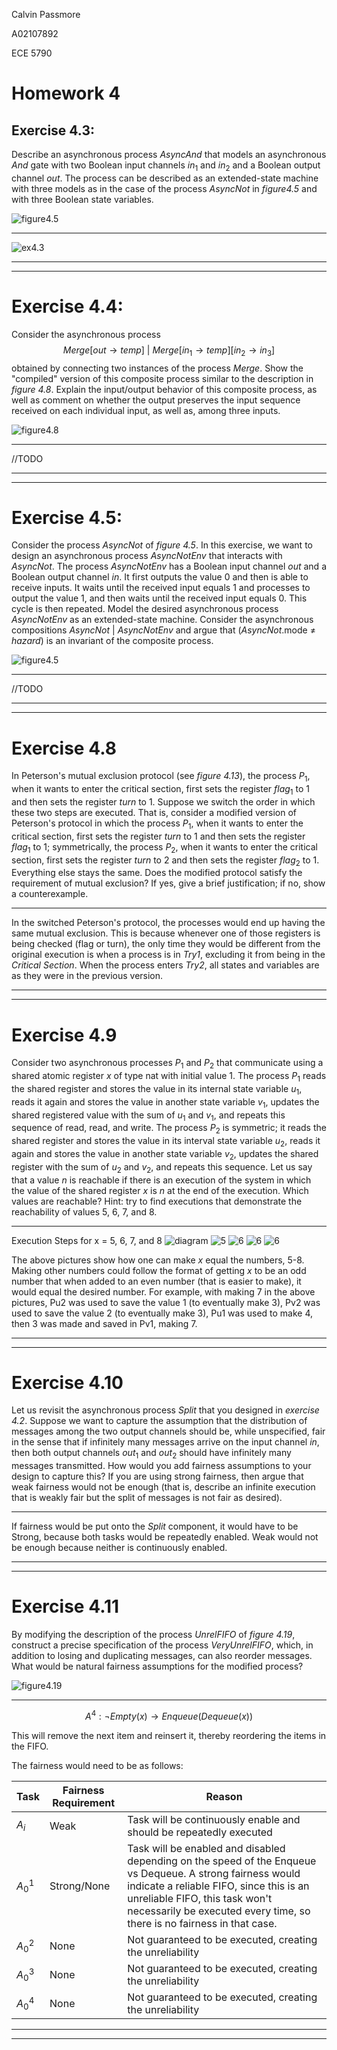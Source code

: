 Calvin Passmore

A02107892

ECE 5790

# Homework 4

## Exercise 4.3:
Describe an asynchronous process *AsyncAnd* that models an asynchronous *And* gate with two Boolean input channels $in_1$ and $in_2$ and a Boolean output channel $out$. The process can be described as an extended-state machine with three models as in the case of the process *AsyncNot* in *figure4.5* and with three Boolean state variables.

![figure4.5](./figure2.5.png)

---

![ex4.3](./ex4.3.drawio.png)

---
---

# Exercise 4.4:
Consider the asynchronous process
$$ Merge[out \rightarrow temp]\ |\ Merge[in_1 \rightarrow temp][in_2 \rightarrow in_3] $$
obtained by connecting two instances of the process *Merge*. Show the "compiled" version of this composite process similar to the description in *figure 4.8*. Explain the input/output behavior of this composite process, as well as comment on whether the output preserves the input sequence received on each individual input, as well as, among three inputs.

![figure4.8](./figure4.8.png)

---

//TODO

---
---

# Exercise 4.5:
Consider the process *AsyncNot* of *figure 4.5*.
In this exercise, we want to design an asynchronous process *AsyncNotEnv* that interacts with *AsyncNot*.
The process *AsyncNotEnv* has a Boolean input channel *out* and a Boolean output channel *in*.
It first outputs the value 0 and then is able to receive inputs.
It waits until the received input equals 1 and processes to output the value 1, and then waits until the received input equals 0.
This cycle is then repeated.
Model the desired asynchronous process *AsyncNotEnv* as an extended-state machine.
Consider the asynchronous compositions *AsyncNot* | *AsyncNotEnv* and argue that (*AsyncNot*.mode $\neq$ *hazard*) is an invariant of the composite process.

![figure4.5](./figure4.5.png)

---

//TODO

---
---

# Exercise 4.8
In Peterson's mutual exclusion protocol (see *figure 4.13*), the process $P_1$, when it wants to enter the critical section, first sets the register $flag_1$ to 1 and then sets the register *turn* to 1. Suppose we switch the order in which these two steps are executed. That is, consider a modified version of Peterson's protocol in which the process $P_1$, when it wants to enter the critical section, first sets the register *turn* to 1 and then sets the register $flag_1$ to 1; symmetrically, the process $P_2$, when it wants to enter the critical section, first sets the register *turn* to 2 and then sets the register $flag_2$ to 1. Everything else stays the same. Does the modified protocol satisfy the requirement of mutual exclusion? If yes, give a brief justification; if no, show a counterexample.

---

In the switched Peterson's protocol, the processes would end up having the same mutual exclusion. This is because whenever one of those registers is being checked (flag or turn), the only time they would be different from the original execution is when a process is in *Try1*, excluding it from being in the *Critical Section*. When the process enters *Try2*, all states and variables are as they were in the previous version.

---
---

# Exercise 4.9

Consider two asynchronous processes $P_1$ and $P_2$ that communicate using a shared atomic register $x$ of type nat with initial value 1. The process $P_1$ reads the shared register and stores the value in its internal state variable $u_1$, reads it again and stores the value in another state variable $v_1$, updates the shared registered value with the sum of $u_1$ and $v_1$, and repeats this sequence of read, read, and write. The process $P_2$ is symmetric; it reads the shared register and stores the value in its interval state variable $u_2$, reads it again and stores the value in another state variable $v_2$, updates the shared register with the sum of $u_2$ and $v_2$, and repeats this sequence. Let us say that a value $n$ is reachable if there is an execution of the system in which the value of the shared register $x$ is $n$ at the end of the execution. Which values are reachable? Hint: try to find executions that demonstrate the reachability of values 5, 6, 7, and 8.

---

Execution Steps for x = 5, 6, 7, and 8
![diagram](./ex4.9.drawio.png)
![5](./ex_49_5.png)
![6](./ex_49_6.png)
![6](./ex_49_7.png)
![6](./ex_49_8.png)

The above pictures show how one can make $x$ equal the numbers, 5-8. Making other numbers could follow the format of getting $x$ to be an odd number that when added to an even number (that is easier to make), it would equal the desired number. For example, with making 7 in the above pictures, Pu2 was used to save the value 1 (to eventually make 3), Pv2 was used to save the value 2 (to eventually make 3), Pu1 was used to make 4, then 3 was made and saved in Pv1, making 7.

---
---

# Exercise 4.10
Let us revisit the asynchronous process *Split* that you designed in *exercise 4.2*. Suppose we want to capture the assumption that the distribution of messages among the two output channels should be, while unspecified, fair in the sense that if infinitely many messages arrive on the input channel *in*, then both output channels $out_1$ and $out_2$ should have infinitely many messages transmitted. How would you add fairness assumptions to your design to capture this? If you are using strong fairness, then argue that weak fairness would not be enough (that is, describe an infinite execution that is weakly fair but the split of messages is not fair as desired).

---

If fairness would be put onto the *Split* component, it would have to be Strong, because both tasks would be repeatedly enabled. Weak would not be enough because neither is continuously enabled.

---
---

# Exercise 4.11
By modifying the description of the process *UnrelFIFO* of *figure 4.19*, construct a precise specification of the process *VeryUnrelFIFO*, which, in addition to losing and duplicating messages, can also reorder messages. What would be natural fairness assumptions for the modified process?

![figure4.19](./figure4.19.png)

---

$$ A^4 : \neg Empty(x) \rightarrow Enqueue(Dequeue(x)) $$

This will remove the next item and reinsert it, thereby reordering the items in the FIFO.

The fairness would need to be as follows:

| Task  | Fairness Requirement | Reason |
|-------|----------------------|--------|
| $A_i$ | Weak | Task will be continuously enable and should be repeatedly executed
| $A_0^1$ | Strong/None | Task will be enabled and disabled depending on the speed of the Enqueue vs Dequeue. A strong fairness would indicate a reliable FIFO, since this is an unreliable FIFO, this task won't necessarily be executed every time, so there is no fairness in that case.
| $A_0^2$ | None | Not guaranteed to be executed, creating the unreliability
| $A_0^3$ | None | Not guaranteed to be executed, creating the unreliability
| $A_0^4$ | None | Not guaranteed to be executed, creating the unreliability

---
----

